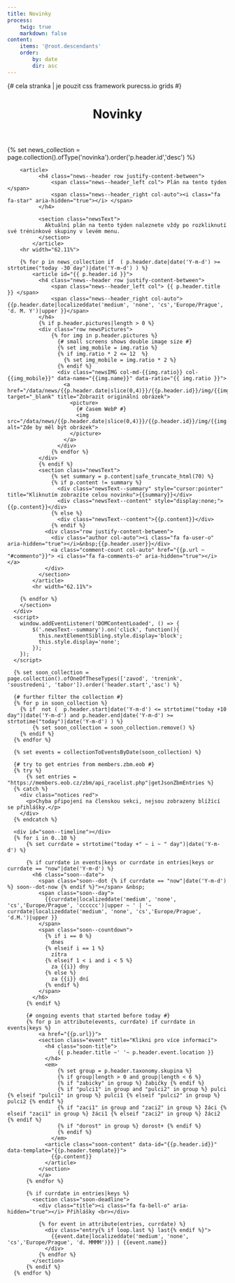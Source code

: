 ```yaml
---
title: Novinky
process:
    twig: true
    markdown: false
content:
    items: '@root.descendants'
    order:
        by: date
        dir: asc
---
```


<div class="row no-gutters" style="height:100%"> {# cela stranka | je pouzit css framework purecss.io grids #}
  
  <div id="novinky" class="col-md-8"> <!-- plan + novinky vlevo -->
      <div class="inner">
        <header id="header">
            <h1>Novinky</h1>
        </header>
        <section>
        {% set news_collection = page.collection().ofType('novinka').order('p.header.id','desc') %}

        <article>
              <h4 class="news--header row justify-content-between">
                  <span class="news--header_left col"> Plán na tento týden </span> 
                  <span class="news--header_right col-auto"><i class="fa fa-star" aria-hidden="true"></i> </span>
              </h4>
              
              <section class="newsText">
                Aktuální plán na tento týden naleznete vždy po rozkliknutí své tréninkové skupiny v levém menu.
              </section>
            </article>
        <hr width="62.11%">

        {% for p in news_collection if  ( p.header.date|date('Y-m-d') >= strtotime("today -30 day")|date('Y-m-d') ) %}
            <article id="{{ p.header.id }}">
              <h4 class="news--header row justify-content-between">
                  <span class="news--header_left col"> {{ p.header.title }} </span> 
                  <span class="news--header_right col-auto"> {{p.header.date|localizeddate('medium', 'none', 'cs','Europe/Prague', 'd. M. Y')|upper }}</span>
              </h4>
              {% if p.header.pictures|length > 0 %}
              <div class="row newsPictures">
                  {% for img in p.header.pictures %}
                    {# small screens shows double image size #}
                    {% set img_mobile = img.ratio %}
                    {% if img.ratio * 2 <= 12  %}
                      {% set img_mobile = img.ratio * 2 %}
                    {% endif %}
                    <div class="newsIMG col-md-{{img.ratio}} col-{{img_mobile}}" data-name="{{img.name}}" data-ratio="{{ img.ratio }}">
                      <a href="/data/news/{{p.header.date|slice(0,4)}}/{{p.header.id}}/img/{{img.name}}" target="_blank" title="Zobrazit originální obrázek">
                        <picture>
                          {# časem WebP #}
                          <img src="/data/news/{{p.header.date|slice(0,4)}}/{{p.header.id}}/img/{{img.name}}_preview.jpg" alt="Zde by měl být obrázek">
                        </picture>
                      </a>
                    </div>
                  {% endfor %}
              </div>
              {% endif %}
              <section class="newsText">
                  {% set summary = p.content|safe_truncate_html(70) %}
                  {% if p.content != summary %}
                    <div class="newsText--summary" style="cursor:pointer" title="Kliknutím zobrazíte celou novinku">{{summary}}</div>
                    <div class="newsText--content" style="display:none;">{{p.content}}</div>
                  {% else %}
                    <div class="newsText--content">{{p.content}}</div>
                  {% endif %}
                <div class="row justify-content-between">
                  <div class="author col-auto"><i class="fa fa-user-o" aria-hidden="true"></i>&nbsp;{{p.header.user}}</div>
                  <a class="comment-count col-auto" href="{{p.url ~ "#commento"}}"> <i class="fa fa-comments-o" aria-hidden="true"></i></a>
                </div> 
              </section>
            </article>
            <hr width="62.11%">

        {% endfor %}
        </section>
      </div>      
      <script>
        window.addEventListener('DOMContentLoaded', () => {
            $('.newsText--summary').on('click', function(){
              this.nextElementSibling.style.display='block';
              this.style.display='none';
            });
        });  
      </script>
  </div> <!--  novinky -->


  <div id="soon" class="col-md-4">
      
      {% set soon_collection = page.collection().ofOneOfTheseTypes(['zavod', 'trenink', 'soustredeni', 'tabor']).order('header.start','asc') %}

      {# further filter the collection #}
      {% for p in soon_collection %}
        {% if  not (  p.header.start|date('Y-m-d') <= strtotime("today +10 day")|date('Y-m-d') and p.header.end|date('Y-m-d') >= strtotime("today")|date('Y-m-d') ) %}
            {% set soon_collection = soon_collection.remove() %}
        {% endif %}
      {% endfor %}
       
      {% set events = collectionToEventsByDate(soon_collection) %}
      
      {# try to get entries from members.zbm.eob #}
      {% try %}
          {% set entries = "https://members.eob.cz/zbm/api_racelist.php"|getJsonZbmEntries %}
      {% catch %}
        <div class="notices red">
          <p>Chyba připojení na členskou sekci, nejsou zobrazeny blížící se přihlášky.</p>
        </div>
      {% endcatch %}

      <div id="soon--timeline"></div>
      {% for i in 0..10 %}
          {% set currdate = strtotime("today +" ~ i ~ " day")|date('Y-m-d') %}

          {% if currdate in events|keys or currdate in entries|keys or currdate == "now"|date('Y-m-d') %}
            <h6 class="soon--date">
              <span class="soon--dot {% if currdate == "now"|date('Y-m-d') %} soon--dot-now {% endif %}"></span> &nbsp;
              <span class="soon--day"> 
                {{currdate|localizeddate('medium', 'none', 'cs','Europe/Prague', 'cccccc')|upper ~ ' | '~ currdate|localizeddate('medium', 'none', 'cs','Europe/Prague', 'd.M.')|upper }}
              </span>
              <span class="soon--countdown">
                {% if i == 0 %}
                  dnes
                {% elseif i == 1 %}
                  zítra
                {% elseif 1 < i and i < 5 %}
                  za {{i}} dny
                {% else %}
                  za {{i}} dní
                {% endif %}
              </span>
            </h6>
          {% endif %}
          
          {# ongoing events that started before today #}
          {% for p in attribute(events, currdate) if currdate in events|keys %}      
              <a href="{{p.url}}">
              <section class="event" title="Klikni pro více informací">
                <h4 class="soon-title">
                    {{ p.header.title ~' '~ p.header.event.location }} 
                </h4>
                <em>
                    {% set group = p.header.taxonomy.skupina %}
                    {% if group|length > 0 and group|length < 6 %}
                    {% if "zabicky" in group %} žabičky {% endif %} 
                    {% if "pulci1" in group and "pulci2" in group %} pulci {% elseif "pulci1" in group %} pulci1 {% elseif "pulci2" in group %} pulci2 {% endif %} 
                    {% if "zaci1" in group and "zaci2" in group %} žáci {% elseif "zaci1" in group %} žáci1 {% elseif "zaci2" in group %} žáci2 {% endif %} 
                    {% if "dorost" in group %} dorost+ {% endif %}
                    {% endif %}
                  </em>
                <article class="soon-content" data-id="{{p.header.id}}" data-template="{{p.header.template}}">
                  {{p.content}}
                </article>
              </section>
              </a>
          {% endfor %}

          {% if currdate in entries|keys %}
            <section class="soon-deadline">
              <div class="title"><i class="fa fa-bell-o" aria-hidden="true"></i> Přihlášky <br></div>

              {% for event in attribute(entries, currdate) %}
                <div class="entry{% if loop.last %} last{% endif %}">
                  {{event.date|localizeddate('medium', 'none', 'cs','Europe/Prague', 'd. MMMM')}} | {{event.name}}
                </div>
              {% endfor %}
            </section>
          {% endif %}
      {% endfor %}

       



  </div> <!-- blizi se -->

</div> <!-- uzavira celou stranku , pure-g -->
